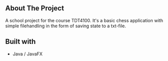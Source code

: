 ## About The Project

A school project for the course TDT4100. It's a basic chess application with simple filehandling in the form of saving state to a txt-file.

## Built with

* Java / JavaFX
